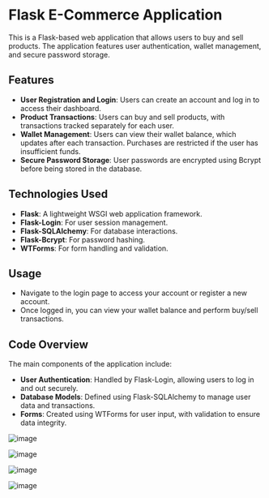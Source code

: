 # Flask E-Commerce Application

This is a Flask-based web application that allows users to buy and sell products. The application features user authentication, wallet management, and secure password storage.

## Features

- **User Registration and Login**: Users can create an account and log in to access their dashboard.
- **Product Transactions**: Users can buy and sell products, with transactions tracked separately for each user.
- **Wallet Management**: Users can view their wallet balance, which updates after each transaction. Purchases are restricted if the user has insufficient funds.
- **Secure Password Storage**: User passwords are encrypted using Bcrypt before being stored in the database.

## Technologies Used

- **Flask**: A lightweight WSGI web application framework.
- **Flask-Login**: For user session management.
- **Flask-SQLAlchemy**: For database interactions.
- **Flask-Bcrypt**: For password hashing.
- **WTForms**: For form handling and validation.

## Usage
- Navigate to the login page to access your account or register a new account.
- Once logged in, you can view your wallet balance and perform buy/sell transactions.
  
## Code Overview
The main components of the application include:
- **User Authentication**: Handled by Flask-Login, allowing users to log in and out securely.
- **Database Models**: Defined using Flask-SQLAlchemy to manage user data and transactions.
- **Forms**: Created using WTForms for user input, with validation to ensure data integrity.

![image](https://github.com/user-attachments/assets/bba6ad96-da6b-416b-be62-469e99e85469)

![image](https://github.com/user-attachments/assets/6787fe98-4c84-46a8-b090-293c9a8c370a)

![image](https://github.com/user-attachments/assets/ae7d56d7-76df-4c3b-9eb5-2a4adb29feed)

![image](https://github.com/user-attachments/assets/4cfb7798-d774-4bd8-885f-37dc45a44167)

